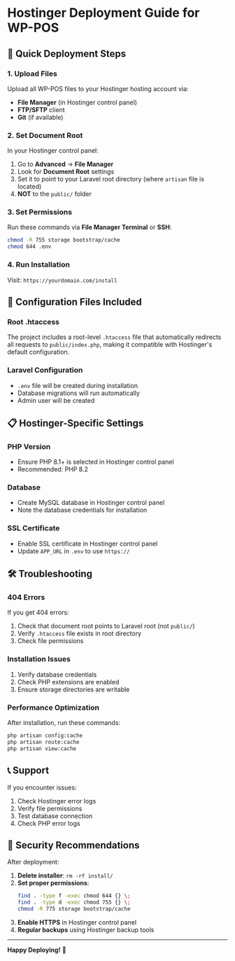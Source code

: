 # Hostinger Deployment Guide for WP-POS

## 🚀 Quick Deployment Steps

### 1. Upload Files
Upload all WP-POS files to your Hostinger hosting account via:
- **File Manager** (in Hostinger control panel)
- **FTP/SFTP** client
- **Git** (if available)

### 2. Set Document Root
In your Hostinger control panel:
1. Go to **Advanced** → **File Manager**
2. Look for **Document Root** settings
3. Set it to point to your Laravel root directory (where `artisan` file is located)
4. **NOT** to the `public/` folder

### 3. Set Permissions
Run these commands via **File Manager Terminal** or **SSH**:
```bash
chmod -R 755 storage bootstrap/cache
chmod 644 .env
```

### 4. Run Installation
Visit: `https://yourdomain.com/install`

## 🔧 Configuration Files Included

### Root .htaccess
The project includes a root-level `.htaccess` file that automatically redirects all requests to `public/index.php`, making it compatible with Hostinger's default configuration.

### Laravel Configuration
- `.env` file will be created during installation
- Database migrations will run automatically
- Admin user will be created

## 📋 Hostinger-Specific Settings

### PHP Version
- Ensure PHP 8.1+ is selected in Hostinger control panel
- Recommended: PHP 8.2

### Database
- Create MySQL database in Hostinger control panel
- Note the database credentials for installation

### SSL Certificate
- Enable SSL certificate in Hostinger control panel
- Update `APP_URL` in `.env` to use `https://`

## 🛠️ Troubleshooting

### 404 Errors
If you get 404 errors:
1. Check that document root points to Laravel root (not `public/`)
2. Verify `.htaccess` file exists in root directory
3. Check file permissions

### Installation Issues
1. Verify database credentials
2. Check PHP extensions are enabled
3. Ensure storage directories are writable

### Performance Optimization
After installation, run these commands:
```bash
php artisan config:cache
php artisan route:cache
php artisan view:cache
```

## 📞 Support

If you encounter issues:
1. Check Hostinger error logs
2. Verify file permissions
3. Test database connection
4. Check PHP error logs

## 🔐 Security Recommendations

After deployment:
1. **Delete installer**: `rm -rf install/`
2. **Set proper permissions**: 
   ```bash
   find . -type f -exec chmod 644 {} \;
   find . -type d -exec chmod 755 {} \;
   chmod -R 775 storage bootstrap/cache
   ```
3. **Enable HTTPS** in Hostinger control panel
4. **Regular backups** using Hostinger backup tools

---

**Happy Deploying!** 🎉
